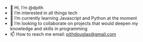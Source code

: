 - 👋 Hi, I’m @dpith
- 👀 I’m interested in all things tech
- 🌱 I’m currently learning Javascript and Python at the moment
- 💞️ I’m looking to collaborate on projects that would deepen my knowledge and skills in programming
- 📫 How to reach me email: pithdouglas@gmail.com

<!---
dpith/dpith is a ✨ special ✨ repository because its `README.md` (this file) appears on your GitHub profile.
You can click the Preview link to take a look at your changes.
--->
